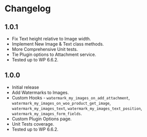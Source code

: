 # Changelog

## 1.0.1
* Fix Text height relative to Image width.
* Implement New Image & Text class methods.
* More Comprehensive Unit tests.
* Tie Plugin options to Attachment service.
* Tested up to WP 6.6.2.

## 1.0.0
* Initial release
* Add Watermarks to Images.
* Custom Hooks - `watermark_my_images_on_add_attachment`, `watermark_my_images_on_woo_product_get_image`, `watermark_my_images_text`, `watermark_my_images_text_position`, `watermark_my_images_form_fields`.
* Custom Plugin Options page.
* Unit Tests coverage.
* Tested up to WP 6.6.2.
